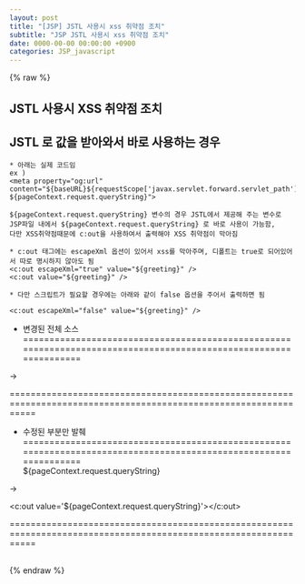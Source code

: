 ```yaml
---  
layout: post  
title: "[JSP] JSTL 사용시 xss 취약점 조치"  
subtitle: "JSP JSTL 사용시 xss 취약점 조치"  
date: 0000-00-00 00:00:00 +0900  
categories: JSP_javascript  
---  
```

{% raw %}  
## JSTL 사용시 XSS 취약점 조치  
  
## JSTL 로 값을 받아와서 바로 사용하는 경우  
  
	* 아래는 실제 코드임  
	ex )  
	<meta property="og:url" content="${baseURL}${requestScope['javax.servlet.forward.servlet_path']}?${pageContext.request.queryString}">  
  
	${pageContext.request.queryString} 변수의 경우 JSTL에서 제공해 주는 변수로  
	JSP파일 내에서 ${pageContext.request.queryString} 로 바로 사용이 가능함,  
	다만 XSS취약점때문에 c:out을 사용하여서 출력해야 XSS 취약점이 막아짐  
  
	* c:out 태그에는 escapeXml 옵션이 있어서 xss를 막아주며, 디폴트는 true로 되어있어서 따로 명시하지 않아도 됨  
	<c:out escapeXml="true" value="${greeting}" />  
	<c:out value="${greeting}" />  
  
	* 다만 스크립트가 필요할 경우에는 아래와 같이 false 옵션을 주어서 출력하면 됨  
  
	<c:out escapeXml="false" value="${greeting}" />  
  
* 변경된 전체 소스  
=================================================================================================================  
<meta property="og:url" content="${baseURL}${requestScope['javax.servlet.forward.servlet_path']}?${pageContext.request.queryString}">  
  
->  
  
<meta property="og:url" content="${baseURL}${requestScope['javax.servlet.forward.servlet_path']}?<c:out value='${pageContext.request.queryString}'></c:out>">  
=================================================================================================================  
  
* 수정된 부분만 발췌  
=================================================================================================================  
${pageContext.request.queryString}  
  
->  
  
<c:out value='${pageContext.request.queryString}'></c:out>  
  
=================================================================================================================  
  
                                                                                                                                                                                                                                                                                                                                                                                                                                                                                                                                                                                                                                                                                                                                                                                                                                                                                                                                                                                                                                                                                                                                                                                                                                                                                                                                                                                                                                                                                                                                                                                                               
{% endraw %}